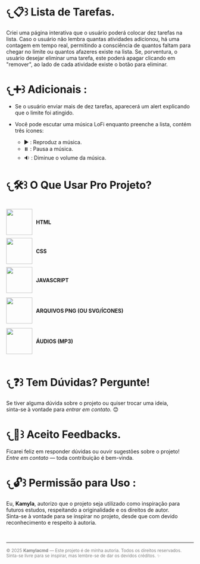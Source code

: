 # 𐔌📋꒱ **Lista de Tarefas.**

Criei uma página interativa que o usuário poderá colocar dez tarefas na lista. Caso o usuário não lembra quantas atividades adicionou, há uma contagem em tempo real, permitindo a consciência de quantos faltam para chegar no limite ou quantos afazeres existe na lista. Se, porventura, o usuário desejar eliminar uma tarefa, este poderá apagar clicando em "remover", ao lado de cada atividade existe o botão para eliminar.
# 𐔌➕꒱ **Adicionais :**

 - Se o usuário enviar mais de dez tarefas, aparecerá um alert explicando que o limite foi atingido.

 - Você pode escutar uma música LoFi enquanto preenche a lista, contém três ícones:
    - ▶️ : Reproduz a música.
    - ⏸️ : Pausa a música.
    - 🔉 : Diminue o volume da música.

# 𐔌🛠️꒱ **O Que Usar Pro Projeto?**
<br>
<div style="display: flex; align-items: center; margin-bottom: 8px">
    <img src= "https://img.icons8.com/?size=100&id=20909&format=png&color=000000" width = 70px></img>
    <h4 style="margin-left:10px;">HTML</h4>
</div>
<div style="display: flex; align-items: center; margin-bottom: 8px">
    <img src= "https://img.icons8.com/?size=100&id=21278&format=png&color=000000" width = 70px></img> 
    <h4 style="margin-left:10px;">CSS</h4>
</div>
<div style="display: flex; align-items: center; margin-bottom: 12px">
    <img src= "https://img.icons8.com/?size=100&id=108784&format=png&color=000000" width = 70px></img>
    <h4 style="margin-left:10px;">JAVASCRIPT</h4>
</div>
<div style="display: flex; align-items: center; margin-bottom: 12px">
    <img src= "https://img.icons8.com/?size=100&id=10436&format=png&color=EEEEEE" width = 70px></img>
    <h4 style="margin-left:10px;">ARQUIVOS PNG (OU SVG/ÍCONES)</h4>
</div>
<div style="display: flex; align-items: center;">
    <img src= "https://img.icons8.com/?size=100&id=10430&format=png&color=E96276" width = 70px></img>
    <h4 style="margin-left:10px;">ÁUDIOS (MP3)</h4>
</div>

<br>

# 𐔌❓꒱ **Tem Dúvidas? Pergunte!**
Se tiver alguma dúvida sobre o projeto ou quiser trocar uma ideia,  
sinta-se à vontade para _entrar em contato._ 😊

# 𐔌📩꒱ **Aceito Feedbacks.**
Ficarei feliz em responder dúvidas ou ouvir sugestões sobre o projeto!  
_Entre em contato_ — toda contribuição é bem-vinda.

# 𐔌🔓꒱ **Permissão para Uso :**

Eu, **Kamyla**, autorizo que o projeto seja utilizado como inspiração para futuros estudos, respeitando a originalidade e os direitos de autor. <br> Sinta-se à vontade para se inspirar no projeto, desde que com devido reconhecimento e respeito à autoria.

<br>

---
<div style= "color: gray;">
    <small>© 2025 <strong>Kamylacmd</strong> — Este projeto é de minha autoria. Todos os direitos reservados. Sinta-se livre para se inspirar, mas lembre-se de dar os devidos créditos. ✨</small>
</div>

